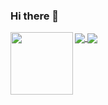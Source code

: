 ### Hi there 👋


  <img align="left" src=https://raw.githubusercontent.com/abhisheknaiidu/abhisheknaiidu/master/code.gif width=100px height=auto />
  <a href="https://github.com/anuraghazra/github-readme-stats">
  <img align="center" src="https://github-readme-stats.vercel.app/api?username=Diego-Guarise&show_icons=true&hide_border=1&hide=prs,issues&theme=flag-india" />
</a>
<a href="https://github.com/anuraghazra/convoychat">
  <img align="center" src="https://github-readme-stats.vercel.app/api/top-langs/?username=Diego-Guarise&card_width=445&theme=flag-india&layout=compact" />
</a>
